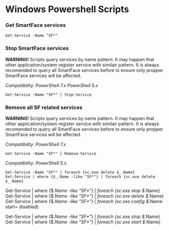 # Windows Powershell Scripts


### Get SmartFace services
```
Get-Service -Name "SF*"
```

### Stop SmartFace services
**WARNING!** 
Scripts query services by name pattern. It may happen that other application/system register service with similair pattern. It is always recomended to query all SmartFace services before to ensure only propper SmartFace services will be affected.

*Compatibility:*
*PowerShell 7.x*
*PowerShell 5.x*
```
Get-Service -Name "SF*" | Stop-Service
```


### Remove all SF related services
**WARNING!** 
Scripts query services by name pattern. It may happen that other application/system register service with similair pattern. It is always recomended to query all SmartFace services before to ensure only propper SmartFace services will be affected.

*Compatibility:*
*PowerShell 7.x*
```
Get-Service -Name "SF*" | Remove-Service
```

*Compatibility:*
*PowerShell 5.x*
```
Get-Service -Name "SF*" | foreach {sc.exe delete $_.Name}
Get-Service | where {$_.Name -like "SF*"} | foreach {sc.exe delete $_.Name}
```

Get-Service | where {$_.Name -like "SF*"} | foreach {sc.exe stop $_.Name}
Get-Service | where {$_.Name -like "SF*"} | foreach {sc.exe delete $_.Name}
Get-Service | where {$_.Name -like "SF*"} | foreach {sc.exe config $_.Name start= disabled}

Get-Service | where {$_.Name -like "SF*"} | foreach {sc.exe stop $_.Name}
Get-Service | where {$_.Name -like "SF*"} | foreach {sc.exe start $_.Name}